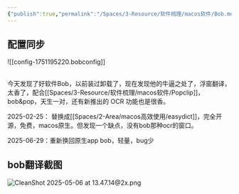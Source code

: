 ```yaml
---
{"publish":true,"permalink":"/Spaces/3-Resource/软件梳理/macos软件/Bob.md","title":"Bob","created":"2022-06-09","modified":"2023-03-14","published":"2025-07-10T22:41:44.318+08:00","tags":["macOS软件","raycast插件"],"cssclasses":""}
---
```



## 配置同步

![[config-1751195220.bobconfig]]

##

今天发现了好软件Bob，以前装过卸载了，现在发现他的牛逼之处了，浮窗翻译，太香了，配合[[Spaces/3-Resource/软件梳理/macos软件/Popclip]]，bob&pop，天生一对，还有新推出的 OCR 功能也是很香。

2025-02-25： 替换成[[Spaces/2-Area/macos高效使用/easydict]]，完全开源，免费，macos原生。但发现一个缺点，没有bob那种ocr的窗口。

2025-06-29：重新换回原生app bob，轻量，bug少

## bob翻译截图

![CleanShot 2025-05-06 at 13.47.14@2x.png](https://pub-pic.oldwinter.top/2025/05/1473aeba8b2074c2ca65fefce3b0471f.png)
